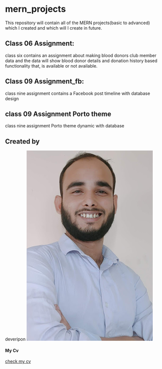 # mern_projects

This repository will contain all of the MERN projects(basic to advanced) which I created and which will I create in future.

## Class 06 Assignment:

class six contains an assignment about making blood donors club member data and the data will show blood donor details and donation history based functionality that, is available or not available.
## Class 09 Assignment_fb:
class nine assignment contains a Facebook post timeline with database design
## class 09 Assignment Porto theme
class nine assignment Porto theme dynamic with database

## Created by

deveripon
![Alt Text](https://raw.githubusercontent.com/Deveripon/mern_assignments/main/image.png)

#### My Cv

[check my cv](https://drive.google.com/file/d/13ooGG3uZ7Bf_2Ux4XLFta8_hVTdjwEd1/view?usp=drive_link)
